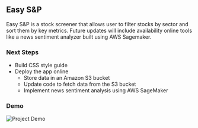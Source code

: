 ## Easy S&P
Easy S&P is a stock screener that allows user to filter stocks by sector and sort them by key metrics. Future updates will include availability online tools like a news sentiment analyzer built using AWS Sagemaker.

### Next Steps
- Build CSS style guide
- Deploy the app online
  - Store data in an Amazon S3 bucket
  - Update code to fetch data from the S3 bucket
  - Implement news sentiment analysis using AWS SageMaker

### Demo
![Project Demo](description/easy_s_and_p.gif)
